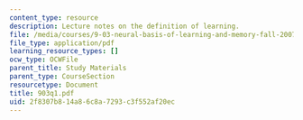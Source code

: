 ```yaml
---
content_type: resource
description: Lecture notes on the definition of learning.
file: /media/courses/9-03-neural-basis-of-learning-and-memory-fall-2007/2f8307b814a86c8a7293c3f552af20ec_903q1.pdf
file_type: application/pdf
learning_resource_types: []
ocw_type: OCWFile
parent_title: Study Materials
parent_type: CourseSection
resourcetype: Document
title: 903q1.pdf
uid: 2f8307b8-14a8-6c8a-7293-c3f552af20ec
---
```

